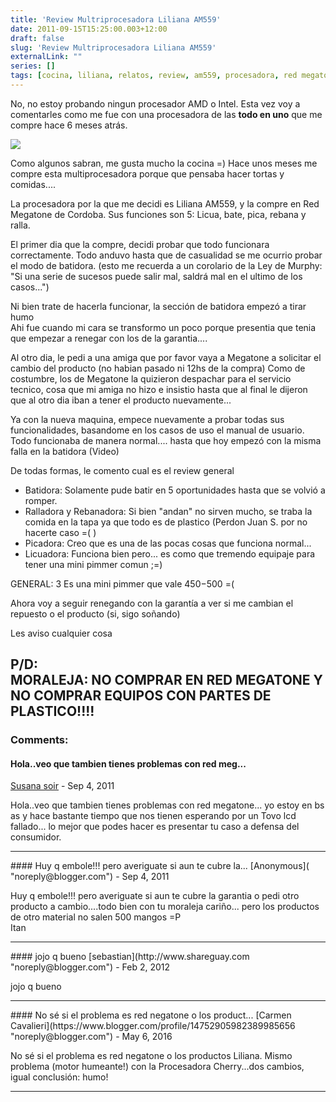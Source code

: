 ```yaml
---
title: 'Review Multriprocesadora Liliana AM559'
date: 2011-09-15T15:25:00.003+12:00
draft: false
slug: 'Review Multriprocesadora Liliana AM559'
externalLink: ""
series: []
tags: [cocina, liliana, relatos, review, am559, procesadora, red megatone]
---
```

No, no estoy probando ningun procesador AMD o Intel. Esta vez voy a comentarles como me fue con una procesadora de las **todo en uno** que me compre hace 6 meses atrás.  

[![](http://3.bp.blogspot.com/-QbLli0BcbNA/TnFtGSv_-iI/AAAAAAAAJq4/Wi0qbNyanN8/s200/120252g.jpg)](http://3.bp.blogspot.com/-QbLli0BcbNA/TnFtGSv_-iI/AAAAAAAAJq4/Wi0qbNyanN8/s1600/120252g.jpg)

Como algunos sabran, me gusta mucho la cocina =) Hace unos meses me compre esta multiprocesadora porque que pensaba hacer tortas y comidas....  

La procesadora por la que me decidi es Liliana AM559, y la compre en Red Megatone de Cordoba. Sus funciones son 5: Licua, bate, pica, rebana y ralla.  

El primer dia que la compre, decidi probar que todo funcionara correctamente. Todo anduvo hasta que de casualidad se me ocurrio probar el modo de batidora. (esto me recuerda a un corolario de la Ley de Murphy: "Si una serie de sucesos puede salir mal, saldrá mal en el ultimo de los casos...")  

Ni bien trate de hacerla funcionar, la sección de batidora empezó a tirar humo  
Ahi fue cuando mi cara se transformo un poco porque presentia que tenia que empezar a renegar con los de la garantia....  

Al otro dia, le pedi a una amiga que por favor vaya a Megatone a solicitar el cambio del producto (no habian pasado ni 12hs de la compra) Como de costumbre, los de Megatone la quizieron despachar para el servicio tecnico, cosa que mi amiga no hizo e insistio hasta que al final le dijeron que al otro dia iban a tener el producto nuevamente...  

Ya con la nueva maquina, empece nuevamente a probar todas sus funcionalidades, basandome en los casos de uso el manual de usuario. Todo funcionaba de manera normal.... hasta que hoy empezó con la misma falla en la batidora (Video)  
    
De todas formas, le comento cual es el review general
- Batidora: Solamente pude batir en 5 oportunidades hasta que se volvió a romper.  
- Ralladora y Rebanadora: Si bien "andan" no sirven mucho, se traba la comida en la tapa ya que todo es de plastico (Perdon Juan S. por no hacerte caso =( )  
- Picadora: Creo que es una de las pocas cosas que funciona normal...  
- Licuadora: Funciona bien pero... es como que tremendo equipaje para tener una mini pimmer comun ;=)  
  
GENERAL: 3 Es una mini pimmer que vale $450-$500 =(
  
Ahora voy a seguir renegando con la garantía a ver si me cambian el repuesto o el producto (si, sigo soñando)  
  
Les aviso cualquier cosa  
  
P/D:  
MORALEJA: NO COMPRAR EN RED MEGATONE Y NO COMPRAR EQUIPOS CON PARTES DE PLASTICO!!!!
---
### Comments:
#### Hola..veo que tambien tienes problemas con red meg...
[Susana soir]( "noreply@blogger.com") - <time datetime="2011-09-15T17:57:46.080+12:00">Sep 4, 2011</time>

Hola..veo que tambien tienes problemas con red megatone... yo estoy en bs as y hace bastante tiempo que nos tienen esperando por un Tovo lcd fallado... lo mejor que podes hacer es presentar tu caso a defensa del consumidor.
<hr />
#### Huy q embole!!! pero averiguate si aun te cubre la...
[Anonymous]( "noreply@blogger.com") - <time datetime="2011-09-16T07:43:20.552+12:00">Sep 4, 2011</time>

Huy q embole!!! pero averiguate si aun te cubre la garantia o pedi otro producto a cambio....todo bien con tu moraleja cariño... pero los productos de otro material no salen 500 mangos =P  
Itan
<hr />
#### jojo q bueno
[sebastian](http://www.shareguay.com "noreply@blogger.com") - <time datetime="2012-02-22T13:16:15.611+13:00">Feb 2, 2012</time>

jojo q bueno
<hr />
#### No sé si el problema es red negatone o los product...
[Carmen Cavalieri](https://www.blogger.com/profile/14752905982389985656 "noreply@blogger.com") - <time datetime="2016-05-29T05:33:15.315+12:00">May 6, 2016</time>

No sé si el problema es red negatone o los productos Liliana. Mismo problema (motor humeante!) con la Procesadora Cherry...dos cambios, igual conclusión: humo!
<hr />